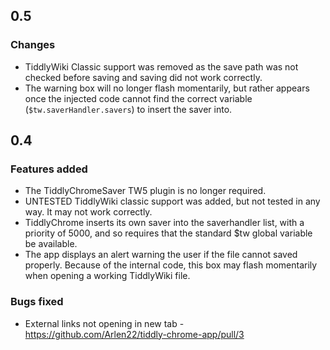 ## 0.5 
### Changes
 * TiddlyWiki Classic support was removed as the save path was not checked before saving and saving did not work correctly.
 * The warning box will no longer flash momentarily, but rather appears once the injected code cannot find the correct variable (`$tw.saverHandler.savers`) to insert the saver into. 

## 0.4
### Features added
* The TiddlyChromeSaver TW5 plugin is no longer required.
* UNTESTED TiddlyWiki classic support was added, but not tested in any way. It may not work correctly.
* TiddlyChrome inserts its own saver into the saverhandler list, with a priority of 5000, and so requires that the standard $tw global variable be available.
* The app displays an alert warning the user if the file cannot saved properly. Because of the internal code, this box may flash momentarily when opening a working TiddlyWiki file.

### Bugs fixed
* External links not opening in new tab - https://github.com/Arlen22/tiddly-chrome-app/pull/3
